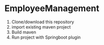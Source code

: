 # EmployeeManagement

1. Clone/download this repository
2. import existing maven project
3. Build maven
4. Run project with Springboot plugin

